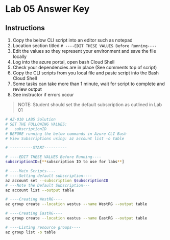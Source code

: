 # Lab 05 Answer Key

## Instructions

1. Copy the below CLI script into an editor such as notepad
1. Location section titled `# ----EDIT THESE VALUES Before Running----`
1. Edit the values so they represent your environment and save the file locally
1. Log into the azure portal, open bash Cloud Shell
1. Check your dependencies are in place (See comments top of script)
1. Copy the CLI scripts from you local file and paste script into the Bash Cloud Shell
1. Some tasks can take more than 1 minute, wait for script to complete and review output
1. See instructor if errors occur

> NOTE: Student should set the default subscription as outlined in Lab 01

```sh
# AZ-010 LAB5 Solution
# SET THE FOLLOWING VALUES:
#   subscriptionID
# BEFORE running the below commands in Azure CLI Bash
# View Subscriptions using: az account list -o table

# ----------START----------

# ----EDIT THESE VALUES Before Running----
subscriptionID=[**subscription ID to use for labs**]

# ----Main Scripts----
# ----Setting default subscription----
az account set --subscription $subscriptionID
# ---Note the Default Subscription---
az account list --output table

# ----Creating WestRG----
az group create --location westus --name WestRG --output table

# ----Creating EastRG----
az group create --location eastus --name EastRG --output table

# ----Listing resource groups----
az group list -o table
```
